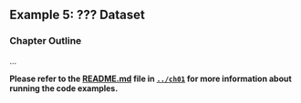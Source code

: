##  Example 5: ??? Dataset

### Chapter Outline

...

**Please refer to the [README.md](../ch01/README.md) file in [`../ch01`](../ch01) for more information about running the code examples.**